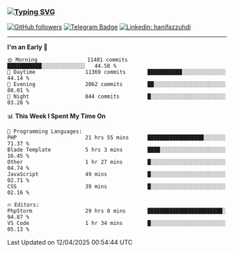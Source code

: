 ### [![Typing SVG](https://readme-typing-svg.herokuapp.com?font=lato&size=22&lines=Hi+There+👋)](https://git.io/typing-svg) 

[![GitHub followers](https://img.shields.io/github/followers/hanifazzuhdi?label=Follow&style=social)](https://github.com/hanifazzuhdi/?tab=follow) 
[![Telegram Badge](https://img.shields.io/badge/-hanif0198-blue?style=social&logo=telegram&link=https://www.t.me/hanif0198/)](https://www.t.me/hanif0198/) 
[![Linkedin: hanifazzuhdi](https://img.shields.io/badge/-hanifazzuhdi-blue?style=flat-square&logo=Linkedin&logoColor=white&link=https://www.linkedin.com/in/hanif-az-zuhdi-69688019b/)](https://www.linkedin.com/in/hanif-az-zuhdi-69688019b/) 

<hr/>

<!--START_SECTION:waka-->
**I'm an Early 🐤** 

```text
🌞 Morning                11481 commits       ███████████░░░░░░░░░░░░░░   44.58 % 
🌆 Daytime                11369 commits       ███████████░░░░░░░░░░░░░░   44.14 % 
🌃 Evening                2062 commits        ██░░░░░░░░░░░░░░░░░░░░░░░   08.01 % 
🌙 Night                  844 commits         █░░░░░░░░░░░░░░░░░░░░░░░░   03.28 % 
```


📊 **This Week I Spent My Time On** 

```text
💬 Programming Languages: 
PHP                      21 hrs 55 mins      ██████████████████░░░░░░░   71.37 % 
Blade Template           5 hrs 3 mins        ████░░░░░░░░░░░░░░░░░░░░░   16.45 % 
Other                    1 hr 27 mins        █░░░░░░░░░░░░░░░░░░░░░░░░   04.74 % 
JavaScript               49 mins             █░░░░░░░░░░░░░░░░░░░░░░░░   02.71 % 
CSS                      39 mins             █░░░░░░░░░░░░░░░░░░░░░░░░   02.16 % 

🔥 Editors: 
PhpStorm                 29 hrs 8 mins       ████████████████████████░   94.87 % 
VS Code                  1 hr 34 mins        █░░░░░░░░░░░░░░░░░░░░░░░░   05.13 % 
```


 Last Updated on 12/04/2025 00:54:44 UTC
<!--END_SECTION:waka-->
